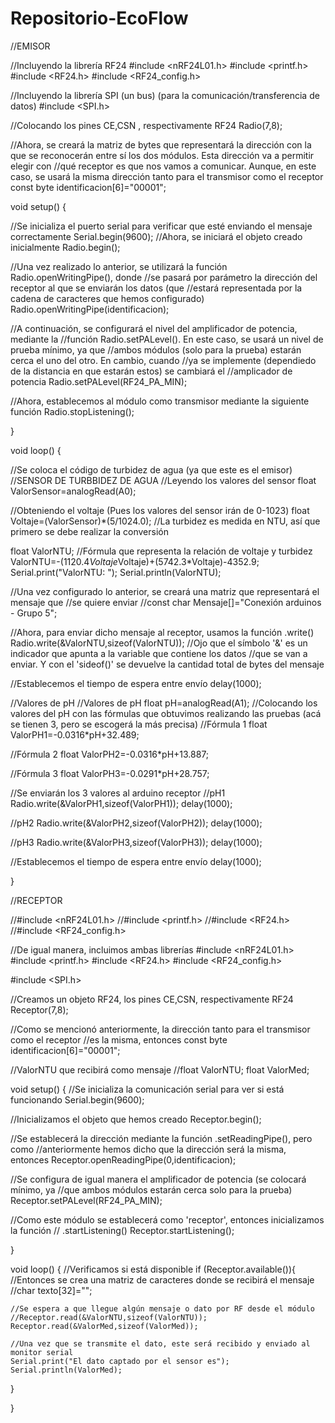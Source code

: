 # Repositorio-EcoFlow
//EMISOR

//Incluyendo la librería RF24
#include <nRF24L01.h>
#include <printf.h>
#include <RF24.h>
#include <RF24_config.h>

//Incluyendo la librería SPI (un bus) (para la comunicación/transferencia de datos) 
#include <SPI.h>

//Colocando los pines CE,CSN , respectivamente
RF24 Radio(7,8);

//Ahora, se creará la matriz de bytes que representará la dirección con la que se reconocerán entre sí los dos módulos. Esta dirección va a permitir elegir con //qué receptor es que nos vamos a comunicar. Aunque, en este caso, se usará la misma dirección tanto para el transmisor como el receptor
const byte identificacion[6]="00001";

void setup() {

  //Se inicializa el puerto serial para verificar que esté enviando el mensaje correctamente
  Serial.begin(9600);
  //Ahora, se iniciará el objeto creado inicialmente
  Radio.begin();

  //Una vez realizado lo anterior, se utilizará la función Radio.openWritingPipe(), donde
  //se pasará por parámetro la dirección del receptor al que se enviarán los datos (que
  //estará representada por la cadena de caracteres que hemos configurado)
  Radio.openWritingPipe(identificacion);

  //A continuación, se configurará el nivel del amplificador de potencia, mediante la
  //función Radio.setPALevel(). En este caso, se usará un nivel de prueba mínimo, ya que
  //ambos módulos (solo para la prueba) estarán cerca el uno del otro. En cambio, cuando
  //ya se implemente (dependiedo de la distancia en que estarán estos) se cambiará el
  //amplicador de potencia
  Radio.setPALevel(RF24_PA_MIN);

  //Ahora, establecemos al módulo como transmisor mediante la siguiente función
  Radio.stopListening();

}

void loop() {

  //Se coloca el código de turbidez de agua (ya que este es el emisor)
  //SENSOR DE TURBBIDEZ DE AGUA
  //Leyendo los valores del sensor
  float ValorSensor=analogRead(A0);
  
  //Obteniendo el voltaje (Pues los valores del sensor irán de 0-1023)
  float Voltaje=(ValorSensor)*(5/1024.0);
  //La turbidez es medida en NTU, así que primero se debe realizar la conversión
  
  float ValorNTU;
  //Fórmula que representa la relación de voltaje y turbidez
  ValorNTU=-(1120.4*Voltaje*Voltaje)+(5742.3*Voltaje)-4352.9;
  Serial.print("ValorNTU: ");
  Serial.println(ValorNTU);
  
  //Una vez configurado lo anterior, se creará una matriz que representará el mensaje que
  //se quiere enviar
  //const char Mensaje[]="Conexión arduinos - Grupo 5";

  //Ahora, para enviar dicho mensaje al receptor, usamos la función .write()
  Radio.write(&ValorNTU,sizeof(ValorNTU));
  //Ojo que el símbolo '&' es un indicador que apunta a la variable que contiene los datos
  //que se van a enviar. Y con el 'sideof()' se devuelve la cantidad total de bytes del mensaje

  //Establecemos el tiempo de espera entre envío
  delay(1000);


  //Valores de pH
  //Valores de pH
  float pH=analogRead(A1);
  //Colocando los valores del pH con las fórmulas que obtuvimos realizando las pruebas (acá se tienen 3, pero se escogerá la más precisa)
  //Fórmula 1
  float ValorPH1=-0.0316*pH+32.489;

  //Fórmula 2
  float ValorPH2=-0.0316*pH+13.887;

  //Fórmula 3
  float ValorPH3=-0.0291*pH+28.757;

  //Se enviarán los 3 valores al arduino receptor
  //pH1
  Radio.write(&ValorPH1,sizeof(ValorPH1));
  delay(1000);

  //pH2
  Radio.write(&ValorPH2,sizeof(ValorPH2));
  delay(1000);
  
  //pH3
  Radio.write(&ValorPH3,sizeof(ValorPH3));
  delay(1000);

  //Establecemos el tiempo de espera entre envío
  delay(1000);

}

//RECEPTOR

//#include <nRF24L01.h>
//#include <printf.h>
//#include <RF24.h>
//#include <RF24_config.h>

//De igual manera, incluimos ambas librerías
#include <nRF24L01.h>
#include <printf.h>
#include <RF24.h>
#include <RF24_config.h>

#include <SPI.h>

//Creamos un objeto RF24, los pines CE,CSN, respectivamente
RF24 Receptor(7,8); 

//Como se mencionó anteriormente, la dirección tanto para el transmisor como el receptor
//es la misma, entonces
const byte identificacion[6]="00001";

//ValorNTU que recibirá como mensaje
//float ValorNTU;
float ValorMed;

void setup() {
  //Se inicializa la comunicación serial para ver si está funcionando
  Serial.begin(9600);

  //Inicializamos el objeto que hemos creado
  Receptor.begin();

  //Se establecerá la dirección mediante la función .setReadingPipe(), pero como
  //anteriormente hemos dicho que la dirección será la misma, entonces
  Receptor.openReadingPipe(0,identificacion);

  //Se configura de igual manera el amplificador de potencia (se colocará mínimo, ya
  //que ambos módulos estarán cerca solo para la prueba)
  Receptor.setPALevel(RF24_PA_MIN);

  //Como este módulo se establecerá como 'receptor', entonces inicializamos la función
  // .startListening()
  Receptor.startListening();

}

void loop() {
  //Verificamos si está disponible
  if (Receptor.available()){
    //Entonces se crea una matriz de caracteres donde se recibirá el mensaje
    //char texto[32]="";

    //Se espera a que llegue algún mensaje o dato por RF desde el módulo
    //Receptor.read(&ValorNTU,sizeof(ValorNTU));
    Receptor.read(&ValorMed,sizeof(ValorMed));

    //Una vez que se transmite el dato, este será recibido y enviado al monitor serial
    Serial.print("El dato captado por el sensor es");
    Serial.println(ValorMed);
    
  }

}
